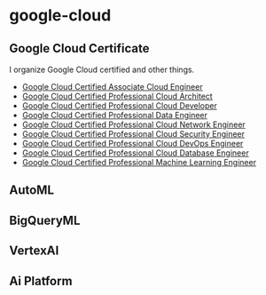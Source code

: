 # google-cloud

## Google Cloud Certificate
I organize Google Cloud certified and other things.
- [Google Cloud Certified Associate Cloud Engineer](Google%20Cloud%20Certificate/Google%20Cloud%20Certified%20Associate%20Cloud%20Engineer)
- [Google Cloud Certified Professional Cloud Architect](Google%20Cloud%20Certificate/Google%20Cloud%20Certified%20Professional%20Cloud%20Architect)
- [Google Cloud Certified Professional Cloud Developer](Google%20Cloud%20Certificate/Google%20Cloud%20Certified%20Professional%20Cloud%20Developer)
- [Google Cloud Certified Professional Data Engineer](Google%20Cloud%20Certificate/Google%20Cloud%20Certified%20Professional%20Data%20Engineer)
- [Google Cloud Certified Professional Cloud Network Engineer
](Google%20Cloud%20Certificate/Google%20Cloud%20Certified%20Professional%20Cloud%20Network%20Engineer)
- [Google Cloud Certified Professional Cloud Security Engineer](Google%20Cloud%20Certificate/Google%20Cloud%20Certified%20Professional%20Cloud%20Security%20Engineer/README.md)
- [Google Cloud Certified Professional Cloud DevOps Engineer](Google%20Cloud%20Certificate/Google%20Cloud%20Certified%20Professional%20Cloud%20DevOps%20Engineer)
- [Google Cloud Certified Professional Cloud Database Engineer](Google%20Cloud%20Certificate/Google%20Cloud%20Certified%20Professional%20Cloud%20Database%20Engineer)
- [Google Cloud Certified Professional Machine Learning Engineer](Google%20Cloud%20Certificate/Google%20Cloud%20Certified%20Professional%20Machine%20Learning%20Engineer)

## AutoML


## BigQueryML


## VertexAI



## Ai Platform
